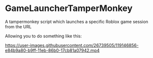# GameLauncherTamperMonkey
A tampermonkey script which launches a specific Roblox game session from the URL

Allowing you to do something like this: 


https://user-images.githubusercontent.com/26739505/119146856-e84b9a80-b9ff-11eb-86b0-17cb81a07942.mp4

